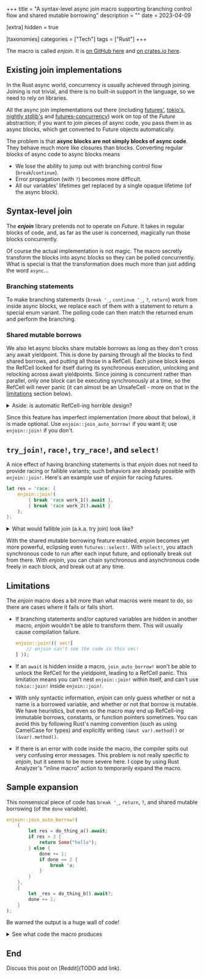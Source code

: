 
+++
title = "A syntax-level async join macro supporting branching control flow and shared mutable borrowing"
description = ""
date = 2023-04-09

[extra]
hidden = true

[taxonomies]
categories = ["Tech"]
tags = ["Rust"]
+++

The macro is called *enjoin*. It is [on GitHub here](https://github.com/wishawa/enjoin) and [on crates.io here](https://crates.io/crates/enjoin).

## Existing join implementations

In the Rust async world, concurrency is usually achieved through joining. Joining is not trivial, and there is no built-in support in the language, so we need to rely on libraries.

All the async join implementations out there
(including
[futures'](https://docs.rs/futures/latest/futures/macro.join.html),
[tokio's](https://docs.rs/tokio/latest/tokio/macro.join.html), [nightly stdlib's](https://doc.rust-lang.org/std/future/macro.join.html) and
[futures-concurrency](https://docs.rs/futures-concurrency/latest/futures_concurrency/future/trait.Join.html))
work on top of the *Future* abstraction; if you want to join pieces of async code, you pass them in as async blocks, which get converted to Future objects automatically.

The problem is that **async blocks are not simply blocks of async code**. They behave much more like closures than blocks. Converting regular blocks of async code to async blocks means

* We lose the ability to jump out with branching control flow (`break`/`continue`).
* Error propagation (with `?`) becomes more difficult.
* All our variables' lifetimes get replaced by a single opaque lifetime (of the async block).

## Syntax-level join

The ***enjoin*** library pretends not to operate on *Future*. It takes in regular blocks of code, and, as far as the user is concerned, magically run those blocks concurrently.

Of course the actual implementation is not magic. The macro secretly transform the blocks into async blocks so they can be polled concurrently. What is special is that the transformation does much more than just adding the word `async`...

### Branching statements

To make branching statements (`break '_`, `continue '_`, `?`, `return`) work from inside async blocks, we replace each of them with a statement to return a special enum variant. The polling code can then match the returned enum and perform the branching.

### Shared mutable borrows

We also let async blocks share mutable borrows as long as they don't cross any await yieldpoint. This is done by parsing through all the blocks to find shared borrows, and putting all those in a RefCell. Each joinee block keeps the RefCell locked for itself during its synchronous execution, unlocking and relocking across await yieldpoints. Since joining is concurrent rather than parallel, only one block can be executing synchronously at a time, so the RefCell will never panic (it can almost be an UnsafeCell - more on that in the [limitations](#limitations) section below).

<details>

<summary>Aside: is automatic RefCell-ing horrible design?</summary>

Indiscriminate automatic RefCell-ing would definitely be horrible design, but that is not what we're doing here. What *enjoin* is doing is merely working around the issue that async blocks blend all captured variable lifetimes into one opaque, encompassing lifetime. This workaround is completely internal; *enjoin* could switch to [GhostCell](https://plv.mpi-sws.org/rustbelt/ghostcell/) in [the shiny future](https://rust-lang.github.io/wg-async/vision/submitted_stories/status_quo/barbara_wants_to_use_ghostcell.html) and users won't notice anything (indeed, being GhostCell-compatible is another indication that our use of RefCell is well under control).

You can think of *enjoin*'s borrowing behavior as an extreme, twisted extension to non-lexical lifetimes; lifetime follows execution, not lexical scope; joinee blocks are executed in lockstep, and the borrow lifetimes follow that.

</details>

Since this feature has imperfect implementation (more about that below), it is made optional. Use `enjoin::join_auto_borrow!` if you want it; use `enjoin::join!` if you don't.


## `try_join!`, `race!`, `try_race!`, and `select!`

A nice effect of having branching statements is that *enjoin* does not need to provide racing or fallible variants; such behaviors are already possible with `enjoin::join!`. Here's an example use of *enjoin* for racing futures.

```rust
let res = 'race: {
	enjoin::join!(
		{ break 'race work_1().await },
		{ break 'race work_2().await }
	);
};
```

<details>

<summary>What would fallible join (a.k.a. try join) look like?</summary>

```rust
let res: Result<(_, _), _> = 'join: {
	Ok(enjoin::join!(
		{
			match do_something().await {
				Ok(r) => r,
				Err(e) => break 'join Err(e),
			}
		},
		{
			do_work().await;
			123
		}
	))
};
```

But remember that *enjoin* supports the `?` operator, so in many cases you could simply use `?` inside join and have error propagation without any extra effort.

```rust
async fn fetch_and_save() -> Result<(), Error> {
    enjoin::join!(
        {
            let data = fetch_data_1().await?;
            save_data(data).await?;
        },
        {
            let data = fetch_data_2().await?;
            save_data(data).await?;
        }
    );
}
```

</details>

With the shared mutable borrowing feature enabled, *enjoin* becomes yet more powerful, eclipsing even `futures::select!`. With `select!`, you attach synchronous code to run after each input future, and optionally break out from there. With *enjoin*, you can chain synchronous and asynchronous code freely in each block, and break out at any time.

## Limitations

The *enjoin* macro does a bit more than what macros were meant to do, so there are cases where it fails or falls short.

* If branching statements and/or captured variables are hidden in another macro, *enjoin* wouldn't be able to transform them. This will usually cause compilation failure.

	```rust
	enjoin::join!({ vec![
		// enjoin can't see the code in this vec!
	] });
	```

* If an `await` is hidden inside a macro, `join_auto_borrow!` won't be able to unlock the RefCell for the yieldpoint, leading to a RefCell panic. This limitation means you can't nest `enjoin::join!` within itself, and can't use `tokio::join!` inside `enjoin::join!`.

* With only syntactic information, *enjoin* can only guess whether or not a name is a borrowed variable, and whether or not that borrow is mutable. We have heuristics, but even so the macro may end up RefCell-ing immutable borrows, constants, or function pointers sometimes. You can avoid this by following Rust's naming convention (such as using CamelCase for types) and explicitly writing `(&mut var).method()` or `(&var).method()`.

* If there is an error with code inside the macro, the compiler spits out very confusing error messages. This problem is not really specific to *enjoin*, but it seems to be more severe here. I cope by using Rust Analyzer's "inline macro" action to temporarily expand the macro.

## Sample expansion

This nonsensical piece of code has `break '_`, `return`, `?`, and shared mutable borrowing (of the `done` variable).

```rust
enjoin::join_auto_borrow!(
    {
        let res = do_thing_a().await;
        if res > 3 {
            return Some("hello");
        } else {
            done += 1;
            if done == 2 {
                break 'a;
            }
        }
    },
    {
        let _res = do_thing_b().await?;
        done += 1;
    }
);
```

Be warned the output is a huge wall of code!

<details>
<summary>See what code the macro produces</summary>

```rust
{
    let borrows_cell = ::std::cell::RefCell::new((&mut done,));
    enum OutputEnum<Return, Keep> {
        Keep(Keep),
        Return(Return),
        Break_a(()),
    }
    impl<Return, Keep> OutputEnum<Return, Keep> {
        fn convert_breaking<TargetType>(
            self,
        ) -> ::core::ops::ControlFlow<OutputEnum<Return, TargetType>, Keep> {
            match self {
                Self::Keep(e) => ::core::ops::ControlFlow::Continue(e),
                Self::Return(e) => ::core::ops::ControlFlow::Break(OutputEnum::Return(e)),
                Self::Break_a(_) => ::core::ops::ControlFlow::Break(OutputEnum::Break_a(())),
            }
        }
    }
    let mut pinned_futs = (
        ::core::pin::pin!(async {
          OutputEnum::Keep({
            let mut borrows =  ::std::cell::RefCell::borrow_mut(&borrows_cell);
            let res = ((do_thing_a(),{
              ::core::mem::drop(borrows);
            },).0.await,{
              borrows =  ::std::cell::RefCell::borrow_mut(&borrows_cell);
            }).0;
            if res > 3 {
              return OutputEnum::Return((Some("hello")));
            } else {
              (*borrows.0) += 1;
              if (*borrows.0) == 2 {
                return OutputEnum::Break_a(());
              }
            }
          })
        }),
        ::core::pin::pin!(async {
            OutputEnum::Keep({
                let mut borrows = ::std::cell::RefCell::borrow_mut(&borrows_cell);
                let _res = (match ::enjoin::polyfill::Try::branch(
                    (
                        (do_thing_b(), {
                            ::core::mem::drop(borrows);
                        })
                            .0
                            .await,
                        {
                            borrows = ::std::cell::RefCell::borrow_mut(&borrows_cell);
                        },
                    )
                        .0,
                ) {
                    ::core::ops::ControlFlow::Break(b) => {
                        return OutputEnum::Return(
                            (::enjoin::polyfill::FromResidual::from_residual(b)),
                        )
                    }
                    ::core::ops::ControlFlow::Continue(c) => c,
                });
                (*borrows.0) += 1;
            })
        }),
    );
    let mut num_left = 2usize;
    let mut ouputs = (::core::option::Option::None, ::core::option::Option::None);
    match ::core::future::poll_fn(|poll_cx| {
        if ::core::option::Option::is_none(&ouputs.0) {
            match ::core::future::Future::poll(
                ::core::pin::Pin::as_mut(&mut pinned_futs.0),
                poll_cx,
            ) {
                ::core::task::Poll::Ready(r) => match OutputEnum::convert_breaking(r) {
                    ::core::ops::ControlFlow::Continue(v) => {
                        num_left -= 1;
                        ouputs.0 = ::core::option::Option::Some(v)
                    }
                    ::core::ops::ControlFlow::Break(b) => return ::core::task::Poll::Ready(b),
                },
                ::core::task::Poll::Pending => {}
            }
        }
        if ::core::option::Option::is_none(&ouputs.1) {
            match ::core::future::Future::poll(
                ::core::pin::Pin::as_mut(&mut pinned_futs.1),
                poll_cx,
            ) {
                ::core::task::Poll::Ready(r) => match OutputEnum::convert_breaking(r) {
                    ::core::ops::ControlFlow::Continue(v) => {
                        num_left -= 1;
                        ouputs.1 = ::core::option::Option::Some(v)
                    }
                    ::core::ops::ControlFlow::Break(b) => return ::core::task::Poll::Ready(b),
                },
                ::core::task::Poll::Pending => {}
            }
        }
        if num_left == 0 {
            ::core::task::Poll::Ready(OutputEnum::Keep((
                ::core::option::Option::unwrap(::core::option::Option::take(&mut ouputs.0)),
                ::core::option::Option::unwrap(::core::option::Option::take(&mut ouputs.1)),
            )))
        } else {
            ::core::task::Poll::Pending
        }
    })
    .await
    {
        OutputEnum::Keep(e) => e,
        OutputEnum::Return(e) => return e,
        OutputEnum::Break_a(_) => break 'a,
    }
}
```

</details>

## End

Discuss this post on [Reddit](TODO add link).